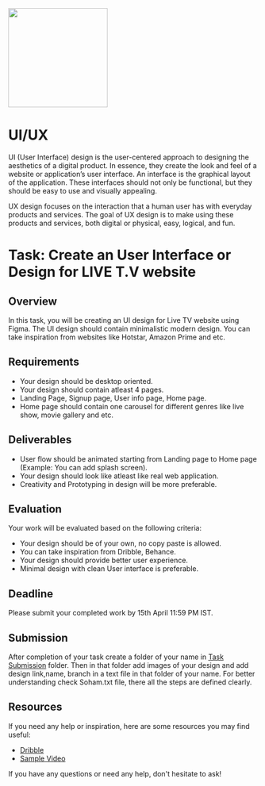 <img src="https://github.com/EnigmaVSSUT/Induction-2023-2nd-year/blob/main/ui-ux/assets/uiux.gif" width="200">

# UI/UX

UI (User Interface) design is the user-centered approach to designing the aesthetics of a digital product. In essence, they create the look and feel of a website or application’s user interface. An interface is the graphical layout of the application. These interfaces should not only be functional, but they should be easy to use and visually appealing.

UX design focuses on the interaction that a human user has with everyday products and services. The goal of UX design is to make using these products and services, both digital or physical, easy, logical, and fun.

# Task: Create an User Interface or Design for LIVE T.V website 

## Overview

In this task, you will be creating an UI design for Live TV website using Figma. The UI design should contain minimalistic modern design. You can take inspiration from websites like Hotstar, Amazon Prime and etc.

## Requirements

- Your design should be desktop oriented.
- Your design should contain atleast 4 pages.
- Landing Page, Signup page, User info page, Home page.
- Home page should contain one carousel for different genres like live show, movie gallery and etc.


## Deliverables

- User flow should be animated starting from Landing page to Home page (Example: You can add splash screen).
- Your design should look like atleast like real web application.
- Creativity and Prototyping in design will be more preferable. 

## Evaluation

Your work will be evaluated based on the following criteria:

- Your design should be of your own, no copy paste is allowed.
- You can take inspiration from Dribble, Behance.
- Your design should provide better user experience.
- Minimal design with clean User interface is preferable.

## Deadline

Please submit your completed work by 15th April 11:59 PM IST.

## Submission

After completion of your task create a folder of your name in [Task Submission](https://github.com/EnigmaVSSUT/Induction-2023/tree/main/Out%20Reach/UI%20UX/Task%20Submission) folder. Then in that folder add images of your design and add design link,name, branch in a text file in that folder of your name. For better understanding check Soham.txt file, there all the steps are defined clearly.

## Resources

If you need any help or inspiration, here are some resources you may find useful:

- [Dribble](https://dribbble.com/tags/live_tv)
- [Sample Video](https://youtu.be/nGqwQPvjwuA)

If you have any questions or need any help, don't hesitate to ask!








